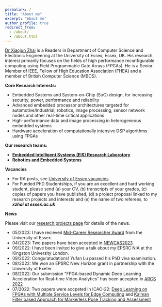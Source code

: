 ```yaml
---
permalink: /
title: "About me"
excerpt: "About me"
author_profile: true
redirect_from: 
  - /about/
  - /about.html
---
```


[Dr Xiaojun Zhai](https://www.essex.ac.uk/people/zhaix77307/xiaojun-zhai) is a Readers in Department of Computer Science and Electronic Engineering at the University of Essex, Essex, UK. His research interest primarily focuses on the fields of high performance reconfigurable computing using Field Programmable Gate Arrays (FPGAs). He is a Senior Member of IEEE, Fellow of High Education Association (FHEA) and a  member of British Computer Science (MBCS).  

**Core Research Interests:**
- Embedded Systems and System-on-Chip (SoC) design, for increasing security, power, performance and reliability
- Advanced embedded processor architectures targeted for automotive/industrial, robotics, image processing, sensor network nodes and other real-time critical applications
- High-performance data and image processing in heterogeneous embedded systems
- Hardware acceleration of computationally intensive DSP algorithms using FPGAs

**Our research teams:**
- [**Embedded Intelligent Systems (EIS) Research Laborotory**](https://eis.essex.ac.uk/)
- [**Robotics and Embedded Systems**](https://www.essex.ac.uk/departments/computer-science-and-electronic-engineering/research/robotics-and-embedded-systems)

**Vacancies**
- For RA posts, see [University of Essex vacancies](https://www1.essex.ac.uk/vacancies/categories.aspx?jobtype=education).
- For Funded PhD Studentships, if you are an excellent and hard working student, please send (a) your CV, (b) transcripts of your grades, (c) copies of papers you have published, (d) a project proposal linked to my research projects and interests and (e) the name of two referees, to ***xzhai at essex.ac.uk***

**News**

Please visit our [research projects page](https://balancezhai.github.io/portfolio/) for details of the news.
- 05/2023: I have recieved [Mid-Career Researcher Award](https://www.flickr.com/photos/universityofessex/52941669942/in/album-72177720308730872/) from the University of Essex.
- 04/2023: Two papers have been accepted in [NEWCAS2023](https://2023.ieee-newcas.org/).
- 09/2022: I have been invited to give a talk about my EPSRC NIA at the Kingston University London.
- 09/2022: Conguratudations! Yufan Lu passed his PhD viva examination. 
- 08/2022: We won an EPSRC New Horizon grant in partnership with the University of Exeter.
- 08/2022: Our submission "FPGA-based Dynamic Deep Learning Acceleration for Real-time Video Analytics" has been accepted in [ARCS 2022](https://github.com/balancezhai/balancezhai.github.io/blob/master/files/ARCS_Lu.pdf)
- 07/2022: Two papers were accpeted in ICAC-22: [Deep Learning on FPGAs with Multiple Service Levels for Edge Computing](https://github.com/balancezhai/balancezhai.github.io/blob/master/files/ICAC_Cong.pdf) and [Kalman Filter based Approach for Markerless Pose Tracking and Assessment](https://github.com/balancezhai/balancezhai.github.io/blob/master/files/ICAC_Zhu.pdf)


